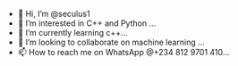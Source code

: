 - 👋 Hi, I’m @seculus1
- 👀 I’m interested in C++ and Python ...
- 🌱 I’m currently learning c++...
- 💞️ I’m looking to collaborate on machine learning ...
- 📫 How to reach me on WhatsApp @+234 812 9701 410...

<!---
seculus1/seculus1 is a ✨ special ✨ repository because its `README.md` (this file) appears on your GitHub profile.
You can click the Preview link to take a look at your changes.
--->
